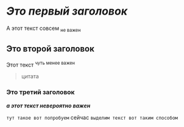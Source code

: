 # _Это первый заголовок_
А этот текст совсем <sub> не важен </sub>
## **Это второй заголовок**
Этот текст <sup> чуть менее важен </sup>
> цитата
### Это третий заголовок
***а этот текст невероятно важен***

`тут такое вот попробуем`
сейчас ```выделим текст вот таким способом```
